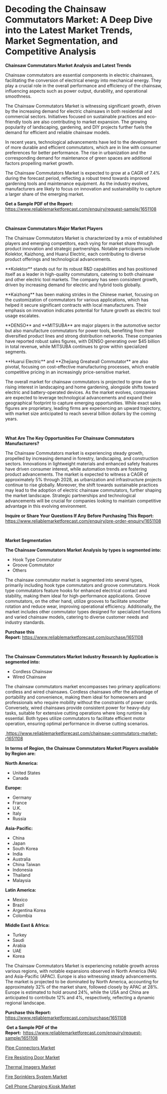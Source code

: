 <p><h1>Decoding the Chainsaw Commutators Market: A Deep Dive into the Latest Market Trends, Market Segmentation, and Competitive Analysis</h1></p><p><strong>Chainsaw Commutators Market Analysis and Latest Trends</strong></p>
<p><p>Chainsaw commutators are essential components in electric chainsaws, facilitating the conversion of electrical energy into mechanical energy. They play a crucial role in the overall performance and efficiency of the chainsaw, influencing aspects such as power output, durability, and operational smoothness. </p><p>The Chainsaw Commutators Market is witnessing significant growth, driven by the increasing demand for electric chainsaws in both residential and commercial sectors. Initiatives focused on sustainable practices and eco-friendly tools are also contributing to market expansion. The growing popularity of landscaping, gardening, and DIY projects further fuels the demand for efficient and reliable chainsaw models. </p><p>In recent years, technological advancements have led to the development of more durable and efficient commutators, which are in line with consumer preferences for better performance. The rise in urbanization and the corresponding demand for maintenance of green spaces are additional factors propelling market growth. </p><p>The Chainsaw Commutators Market is expected to grow at a CAGR of 7.4% during the forecast period, reflecting a robust trend towards improved gardening tools and maintenance equipment. As the industry evolves, manufacturers are likely to focus on innovation and sustainability to capture a larger share of the emerging market.</p></p>
<p><strong>Get a Sample PDF of the Report:&nbsp;</strong> <a href="https://www.reliablemarketforecast.com/enquiry/request-sample/1651108?utm_campaign=2886&utm_medium=2&utm_source=Github&utm_content=ia&utm_term=23032025&utm_id=chainsaw-commutators">https://www.reliablemarketforecast.com/enquiry/request-sample/1651108</a></p>
<p>&nbsp;</p>
<p><strong>Chainsaw Commutators Major Market Players</strong></p>
<p><p>The Chainsaw Commutators Market is characterized by a mix of established players and emerging competitors, each vying for market share through product innovation and strategic partnerships. Notable participants include Kolektor, Kaizhong, and Huarui Electric, each contributing to diverse product offerings and technological advancements.</p><p>**Kolektor** stands out for its robust R&D capabilities and has positioned itself as a leader in high-quality commutators, catering to both chainsaw and other electric tool markets. The company has seen consistent growth, driven by increasing demand for electric and hybrid tools globally.</p><p>**Kaizhong** has been making strides in the Chinese market, focusing on the customization of commutators for various applications, which has helped it secure significant contracts with local manufacturers. Their emphasis on innovation indicates potential for future growth as electric tool usage escalates.</p><p>**DENSO** and **MITSUBA** are major players in the automotive sector but also manufacture commutators for power tools, benefiting from their diversified product lines and strong distribution networks. These companies have reported robust sales figures, with DENSO generating over $45 billion in total revenue, while MITSUBA continues to grow within specialized segments.</p><p>**Huarui Electric** and **Zhejiang Greatwall Commutator** are also pivotal, focusing on cost-effective manufacturing processes, which enable competitive pricing in an increasingly price-sensitive market.</p><p>The overall market for chainsaw commutators is projected to grow due to rising interest in landscaping and home gardening, alongside shifts toward electric and battery-operated devices. As the market evolves, companies are expected to leverage technological advancements and expand their geographical footprint to capture emerging opportunities. While exact sales figures are proprietary, leading firms are experiencing an upward trajectory, with market size anticipated to reach several billion dollars by the coming years.</p></p>
<p>&nbsp;</p>
<p><strong>What Are The Key Opportunities For Chainsaw Commutators Manufacturers?</strong></p>
<p><p>The Chainsaw Commutators market is experiencing steady growth, propelled by increasing demand in forestry, landscaping, and construction sectors. Innovations in lightweight materials and enhanced safety features have driven consumer interest, while automation trends are fostering product advancements. The market is expected to witness a CAGR of approximately 5% through 2028, as urbanization and infrastructure projects continue to rise globally. Moreover, the shift towards sustainable practices may lead to the adoption of electric chainsaw commutators, further shaping the market landscape. Strategic partnerships and technological advancements will be crucial for companies looking to maintain competitive advantage in this evolving environment.</p></p>
<p><strong>Inquire or Share Your Questions If Any Before Purchasing This Report:</strong> <a href="https://www.reliablemarketforecast.com/enquiry/pre-order-enquiry/1651108?utm_campaign=2886&utm_medium=2&utm_source=Github&utm_content=ia&utm_term=23032025&utm_id=chainsaw-commutators">https://www.reliablemarketforecast.com/enquiry/pre-order-enquiry/1651108</a></p>
<p>&nbsp;</p>
<p><strong>Market Segmentation</strong></p>
<p><strong>The Chainsaw Commutators Market Analysis by types is segmented into:</strong></p>
<p><ul><li>Hook Type Commutator</li><li>Groove Commutator</li><li>Others</li></ul></p>
<p><p>The chainsaw commutator market is segmented into several types, primarily including hook type commutators and groove commutators. Hook type commutators feature hooks for enhanced electrical contact and stability, making them ideal for high-performance applications. Groove commutators, on the other hand, utilize grooves to facilitate smoother rotation and reduce wear, improving operational efficiency. Additionally, the market includes other commutator types designed for specialized functions and varied chainsaw models, catering to diverse customer needs and industry standards.</p></p>
<p><strong>Purchase this Report:&nbsp;</strong><a href="https://www.reliablemarketforecast.com/purchase/1651108?utm_campaign=2886&utm_medium=2&utm_source=Github&utm_content=ia&utm_term=23032025&utm_id=chainsaw-commutators">https://www.reliablemarketforecast.com/purchase/1651108</a></p>
<p>&nbsp;</p>
<p><strong>The Chainsaw Commutators Market Industry Research by Application is segmented into:</strong></p>
<p><ul><li>Cordless Chainsaw</li><li>Wired Chainsaw</li></ul></p>
<p><p>The chainsaw commutators market encompasses two primary applications: cordless and wired chainsaws. Cordless chainsaws offer the advantage of portability and convenience, making them ideal for homeowners and professionals who require mobility without the constraints of power cords. Conversely, wired chainsaws provide consistent power for heavy-duty tasks, suitable for extensive cutting operations where long runtime is essential. Both types utilize commutators to facilitate efficient motor operation, ensuring optimal performance in diverse cutting scenarios.</p></p>
<p><a href="https://www.reliablemarketforecast.com/chainsaw-commutators-market-r1651108?utm_campaign=2886&utm_medium=2&utm_source=Github&utm_content=ia&utm_term=23032025&utm_id=chainsaw-commutators">&nbsp;https://www.reliablemarketforecast.com/chainsaw-commutators-market-r1651108</a></p>
<p><strong>In terms of Region, the Chainsaw Commutators Market Players available by Region are:</strong></p>
<p>
    <p> <strong> North America: </strong>
        <ul>
            <li>United States</li>
            <li>Canada</li>
        </ul>
        </p> 
    <p> <strong> Europe: </strong>
        <ul>
            <li>Germany</li>
            <li>France</li>
            <li>U.K.</li>
            <li>Italy</li>
            <li>Russia</li>
        </ul>
        </p> 
    <p> <strong> Asia-Pacific: </strong>
        <ul>
            <li>China</li>
            <li>Japan</li>
            <li>South Korea</li>
            <li>India</li>
            <li>Australia</li>
            <li>China Taiwan</li>
            <li>Indonesia</li>
            <li>Thailand</li>
            <li>Malaysia</li>
        </ul>
        </p> 
    <p> <strong> Latin America: </strong>
        <ul>
            <li>Mexico</li>
            <li>Brazil</li>
            <li>Argentina Korea</li>
            <li>Colombia</li>
        </ul>
        </p> 
    <p> <strong> Middle East & Africa: </strong>
        <ul>
            <li>Turkey</li>
            <li>Saudi</li>
            <li>Arabia</li>
            <li>UAE</li>
            <li>Korea</li>
        </ul>
    </p>
    </p>
<p><p>The Chainsaw Commutators Market is experiencing notable growth across various regions, with notable expansions observed in North America (NA) and Asia-Pacific (APAC). Europe is also witnessing steady advancements. The market is projected to be dominated by North America, accounting for approximately 32% of the market share, followed closely by APAC at 28%. Europe is estimated to hold around 24%, while the USA and China are anticipated to contribute 12% and 4%, respectively, reflecting a dynamic regional landscape.</p></p>
<p><strong>Purchase this Report: </strong><a href="https://www.reliablemarketforecast.com/purchase/1651108?utm_campaign=2886&utm_medium=2&utm_source=Github&utm_content=ia&utm_term=23032025&utm_id=chainsaw-commutators">https://www.reliablemarketforecast.com/purchase/1651108</a></p>
<p>&nbsp;<strong>Get a Sample PDF of the Report:&nbsp;&nbsp;</strong><a href="https://www.reliablemarketforecast.com/enquiry/request-sample/1651108?utm_campaign=2886&utm_medium=2&utm_source=Github&utm_content=ia&utm_term=23032025&utm_id=chainsaw-commutators">https://www.reliablemarketforecast.com/enquiry/request-sample/1651108</a></p>
<p><strong></strong></p>
<p><p><a href="https://www.linkedin.com/pulse/pipe-connectors-market-research-report-exploring-size-dvuce?utm_campaign=2886&utm_medium=2&utm_source=Github&utm_content=ia&utm_term=23032025&utm_id=chainsaw-commutators">Pipe Connectors Market</a></p><p><a href="https://www.linkedin.com/pulse/fire-resisting-door-market-analysis-revenue-forecast-69-anwxe?utm_campaign=2886&utm_medium=2&utm_source=Github&utm_content=ia&utm_term=23032025&utm_id=chainsaw-commutators">Fire Resisting Door Market</a></p><p><a href="https://www.linkedin.com/pulse/investor-insights-thermal-imagers-market-projected-cagr-119-9moge?utm_campaign=2886&utm_medium=2&utm_source=Github&utm_content=ia&utm_term=23032025&utm_id=chainsaw-commutators">Thermal Imagers Market</a></p><p><a href="https://www.linkedin.com/pulse/evaluating-fire-sprinklers-system-market-size-growth-potential-huove?utm_campaign=2886&utm_medium=2&utm_source=Github&utm_content=ia&utm_term=23032025&utm_id=chainsaw-commutators">Fire Sprinklers System Market</a></p><p><a href="https://www.linkedin.com/pulse/revenue-analysis-growth-forecast-cell-phone-charging-kiosk-ofobe?utm_campaign=2886&utm_medium=2&utm_source=Github&utm_content=ia&utm_term=23032025&utm_id=chainsaw-commutators">Cell Phone Charging Kiosk Market</a></p></p>